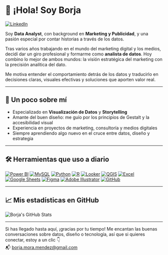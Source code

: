# 👋 ¡Hola! Soy Borja

[![LinkedIn](https://img.shields.io/badge/-LinkedIn-black?style=flat-square&logo=linkedin&logoColor=white)](https://www.linkedin.com/in/borjamoramendez/)

Soy **Data Analyst**, con background en **Marketing y Publicidad**, y una pasión especial por contar historias a través de los datos.

Tras varios años trabajando en el mundo del marketing digital y los medios, decidí dar un giro profesional y formarme como **analista de datos**. Hoy combino lo mejor de ambos mundos: la visión estratégica del marketing con la precisión analítica del dato.

Me motiva entender el comportamiento detrás de los datos y traducirlo en decisiones claras, visuales efectivas y soluciones que aporten valor real.

---

## 🧠 Un poco sobre mí

- Especializado en **Visualización de Datos** y **Storytelling**
- Amante del buen diseño: me guío por los principios de Gestalt y la accesibilidad visual
- Experiencia en proyectos de marketing, consultoría y medios digitales
- Siempre aprendiendo algo nuevo en el cruce entre datos, diseño y estrategia

---

## 🛠️ Herramientas que uso a diario

[![Power BI](https://img.shields.io/badge/Power_BI-F2C811?style=flat-square&logo=powerbi&logoColor=black)](https://powerbi.microsoft.com/)
[![MySQL](https://img.shields.io/badge/MySQL-4479A1?style=flat-square&logo=mysql&logoColor=white)](https://www.mysql.com/)
[![Python](https://img.shields.io/badge/Python-3776AB?style=flat-square&logo=python&logoColor=white)](https://www.python.org/)
[![R](https://img.shields.io/badge/R-276DC3?style=flat-square&logo=r&logoColor=white)](https://www.r-project.org/)
[![Looker](https://img.shields.io/badge/Looker-00B4F0?style=flat-square&logo=looker&logoColor=white)](https://looker.com/)
[![QGIS](https://img.shields.io/badge/QGIS-589632?style=flat-square&logo=qgis&logoColor=white)](https://qgis.org/)
[![Excel](https://img.shields.io/badge/Excel-217346?style=flat-square&logo=microsoft-excel&logoColor=white)](https://www.microsoft.com/en-us/microsoft-365/excel)
[![Google Sheets](https://img.shields.io/badge/Google_Sheets-34A853?style=flat-square&logo=google-sheets&logoColor=white)](https://www.google.com/sheets/about/)
[![Figma](https://img.shields.io/badge/Figma-F24E1E?style=flat-square&logo=figma&logoColor=white)](https://www.figma.com/)
[![Adobe Illustrator](https://img.shields.io/badge/Illustrator-FF9A00?style=flat-square&logo=adobe-illustrator&logoColor=white)](https://www.adobe.com/products/illustrator.html)
[![GitHub](https://img.shields.io/badge/GitHub-181717?style=flat-square&logo=github&logoColor=white)](https://github.com/borjamome)

---

## 📈 Mis estadísticas en GitHub

![Borja's GitHub Stats](https://github-readme-stats.vercel.app/api?username=borjamome&show_icons=true&theme=buefy)

---

Si has llegado hasta aquí, ¡gracias por tu tiempo! Me encantan las buenas conversaciones sobre datos, diseño o tecnología, así que si quieres conectar, estoy a un clic 👇  
📬 borja.mora.mendez@gmail.com  

